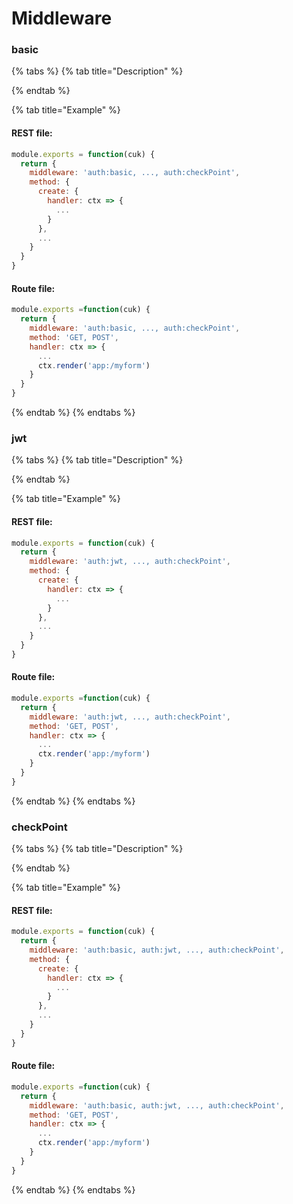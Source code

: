 # Middleware

### basic

{% tabs %}
{% tab title="Description" %}

{% endtab %}

{% tab title="Example" %}
#### REST file:

```javascript
module.exports = function(cuk) {
  return {
    middleware: 'auth:basic, ..., auth:checkPoint',
    method: {
      create: {
        handler: ctx => {
          ...
        }
      },
      ...
    }
  }
}
```

#### Route file:

```javascript
module.exports =function(cuk) {
  return {
    middleware: 'auth:basic, ..., auth:checkPoint',
    method: 'GET, POST',
    handler: ctx => {
      ...
      ctx.render('app:/myform')
    }
  }
}
```
{% endtab %}
{% endtabs %}

### jwt

{% tabs %}
{% tab title="Description" %}

{% endtab %}

{% tab title="Example" %}
#### REST file:

```javascript
module.exports = function(cuk) {
  return {
    middleware: 'auth:jwt, ..., auth:checkPoint',
    method: {
      create: {
        handler: ctx => {
          ...
        }
      },
      ...
    }
  }
}
```

#### Route file:

```javascript
module.exports =function(cuk) {
  return {
    middleware: 'auth:jwt, ..., auth:checkPoint',
    method: 'GET, POST',
    handler: ctx => {
      ...
      ctx.render('app:/myform')
    }
  }
}
```
{% endtab %}
{% endtabs %}

### checkPoint

{% tabs %}
{% tab title="Description" %}

{% endtab %}

{% tab title="Example" %}
#### REST file:

```javascript
module.exports = function(cuk) {
  return {
    middleware: 'auth:basic, auth:jwt, ..., auth:checkPoint',
    method: {
      create: {
        handler: ctx => {
          ...
        }
      },
      ...
    }
  }
}
```

#### Route file:

```javascript
module.exports =function(cuk) {
  return {
    middleware: 'auth:basic, auth:jwt, ..., auth:checkPoint',
    method: 'GET, POST',
    handler: ctx => {
      ...
      ctx.render('app:/myform')
    }
  }
}
```
{% endtab %}
{% endtabs %}

